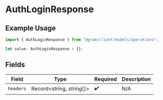 # AuthLoginResponse

## Example Usage

```typescript
import { AuthLoginResponse } from "@gram/client/models/operations";

let value: AuthLoginResponse = {};
```

## Fields

| Field                      | Type                       | Required                   | Description                |
| -------------------------- | -------------------------- | -------------------------- | -------------------------- |
| `headers`                  | Record<string, *string*[]> | :heavy_check_mark:         | N/A                        |
